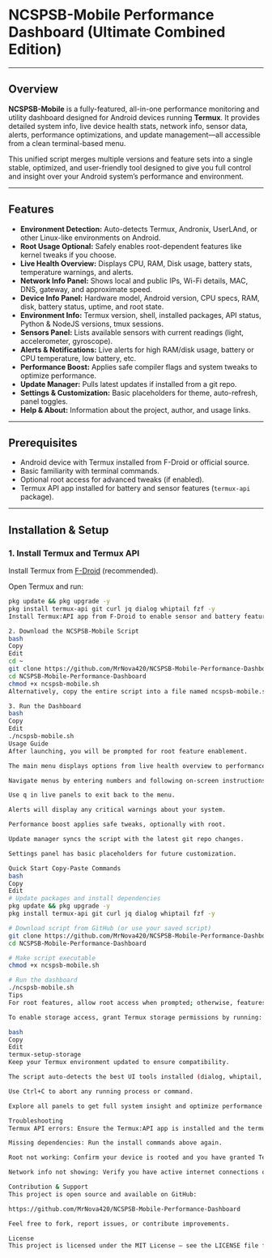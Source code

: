 # NCSPSB-Mobile Performance Dashboard (Ultimate Combined Edition)

---

## Overview

**NCSPSB-Mobile** is a fully-featured, all-in-one performance monitoring and utility dashboard designed for Android devices running **Termux**. It provides detailed system info, live device health stats, network info, sensor data, alerts, performance optimizations, and update management—all accessible from a clean terminal-based menu.

This unified script merges multiple versions and feature sets into a single stable, optimized, and user-friendly tool designed to give you full control and insight over your Android system’s performance and environment.

---

## Features

- **Environment Detection:** Auto-detects Termux, Andronix, UserLAnd, or other Linux-like environments on Android.
- **Root Usage Optional:** Safely enables root-dependent features like kernel tweaks if you choose.
- **Live Health Overview:** Displays CPU, RAM, Disk usage, battery stats, temperature warnings, and alerts.
- **Network Info Panel:** Shows local and public IPs, Wi-Fi details, MAC, DNS, gateway, and approximate speed.
- **Device Info Panel:** Hardware model, Android version, CPU specs, RAM, disk, battery status, uptime, and root state.
- **Environment Info:** Termux version, shell, installed packages, API status, Python & NodeJS versions, tmux sessions.
- **Sensors Panel:** Lists available sensors with current readings (light, accelerometer, gyroscope).
- **Alerts & Notifications:** Live alerts for high RAM/disk usage, battery or CPU temperature, low battery, etc.
- **Performance Boost:** Applies safe compiler flags and system tweaks to optimize performance.
- **Update Manager:** Pulls latest updates if installed from a git repo.
- **Settings & Customization:** Basic placeholders for theme, auto-refresh, panel toggles.
- **Help & About:** Information about the project, author, and usage links.

---

## Prerequisites

- Android device with Termux installed from F-Droid or official source.
- Basic familiarity with terminal commands.
- Optional root access for advanced tweaks (if enabled).
- Termux API app installed for battery and sensor features (`termux-api` package).

---

## Installation & Setup

### 1. Install Termux and Termux API

Install Termux from [F-Droid](https://f-droid.org/en/packages/com.termux/) (recommended).

Open Termux and run:

```bash
pkg update && pkg upgrade -y
pkg install termux-api git curl jq dialog whiptail fzf -y
Install Termux:API app from F-Droid to enable sensor and battery features.

2. Download the NCSPSB-Mobile Script
bash
Copy
Edit
cd ~
git clone https://github.com/MrNova420/NCSPSB-Mobile-Performance-Dashboard.git
cd NCSPSB-Mobile-Performance-Dashboard
chmod +x ncspsb-mobile.sh
Alternatively, copy the entire script into a file named ncspsb-mobile.sh.

3. Run the Dashboard
bash
Copy
Edit
./ncspsb-mobile.sh
Usage Guide
After launching, you will be prompted for root feature enablement.

The main menu displays options from live health overview to performance tweaks.

Navigate menus by entering numbers and following on-screen instructions.

Use q in live panels to exit back to the menu.

Alerts will display any critical warnings about your system.

Performance boost applies safe tweaks, optionally with root.

Update manager syncs the script with the latest git repo changes.

Settings panel has basic placeholders for future customization.

Quick Start Copy-Paste Commands
bash
Copy
Edit
# Update packages and install dependencies
pkg update && pkg upgrade -y
pkg install termux-api git curl jq dialog whiptail fzf -y

# Download script from GitHub (or use your saved script)
git clone https://github.com/MrNova420/NCSPSB-Mobile-Performance-Dashboard.git
cd NCSPSB-Mobile-Performance-Dashboard

# Make script executable
chmod +x ncspsb-mobile.sh

# Run the dashboard
./ncspsb-mobile.sh
Tips
For root features, allow root access when prompted; otherwise, features requiring root will be skipped safely.

To enable storage access, grant Termux storage permissions by running:

bash
Copy
Edit
termux-setup-storage
Keep your Termux environment updated to ensure compatibility.

The script auto-detects the best UI tools installed (dialog, whiptail, fzf) for enhanced menus.

Use Ctrl+C to abort any running process or command.

Explore all panels to get full system insight and optimize performance.

Troubleshooting
Termux API errors: Ensure the Termux:API app is installed and the termux-api package is present.

Missing dependencies: Run the install commands above again.

Root not working: Confirm your device is rooted and you have granted Termux root permissions.

Network info not showing: Verify you have active internet connections or Wi-Fi.

Contribution & Support
This project is open source and available on GitHub:

https://github.com/MrNova420/NCSPSB-Mobile-Performance-Dashboard

Feel free to fork, report issues, or contribute improvements.

License
This project is licensed under the MIT License — see the LICENSE file for details.
